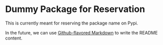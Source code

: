 # Dummy Package for Reservation

This is currently meant for reserving the package name on Pypi.

In the future, we can use [Github-flavored Markdown](https://guides.github.com/features/mastering-markdown/)
to write the README content.
